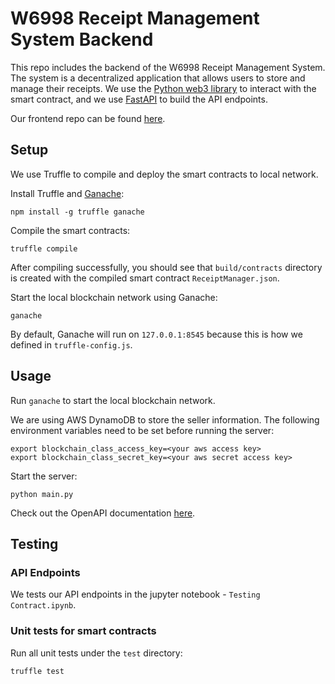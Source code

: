 # W6998 Receipt Management System Backend

This repo includes the backend of the W6998 Receipt Management System. The system is a decentralized application that allows users to store and manage their receipts. We use the [Python web3 library](https://github.com/ethereum/web3.py) to interact with the smart contract, and we use [FastAPI](https://fastapi.tiangolo.com/) to build the API endpoints.


Our frontend repo can be found [here](https://github.com/kevinshi-git/COMS-6998-Blockchain-Project/tree/main/blockchain).

## Setup


We use Truffle to compile and deploy the smart contracts to local network.

Install Truffle and [Ganache](https://archive.trufflesuite.com/ganache/):

```shell
npm install -g truffle ganache
```

Compile the smart contracts:

```shell
truffle compile
```

After compiling successfully, you should see that `build/contracts` directory is created with the compiled smart contract `ReceiptManager.json`.


Start the local blockchain network using Ganache:

```shell
ganache
```

By default, Ganache will run on `127.0.0.1:8545` because this is how we defined in `truffle-config.js`.


## Usage

Run `ganache` to start the local blockchain network.

We are using AWS DynamoDB to store the seller information. The following environment variables need to be set before running the server:

```shell
export blockchain_class_access_key=<your aws access key>
export blockchain_class_secret_key=<your aws secret access key>
```

Start the server:

```shell
python main.py
```

Check out the OpenAPI documentation [here](https://w6998-backend-745799261495.us-east4.run.app/docs).


## Testing

### API Endpoints

We tests our API endpoints in the jupyter notebook - `Testing Contract.ipynb`.


### Unit tests for smart contracts

Run all unit tests under the `test` directory:

```shell
truffle test
```
